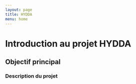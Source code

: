 ```yaml
---
layout: page
title: HYDDA
menu: home
---
```



# Introduction au projet HYDDA

## Objectif principal

### Description du projet


